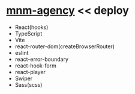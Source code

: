 # [mnm-agency](https://mnm-ts.netlify.app/) << deploy

- React(hooks)
- TypeScript
- Vite
- react-router-dom(createBrowserRouter)
- eslint
- react-error-boundary
- react-hook-form
- react-player
- Swiper
- Sass(scss)

